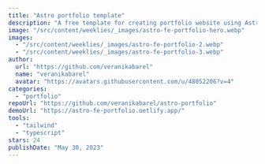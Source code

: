 ```yaml
---
title: "Astro portfolio template"
description: "A free template for creating portfolio website using Astro 2.0 and Tailwind CSS."
image: "/src/content/weeklies/_images/astro-fe-portfolio-hero.webp"
images:
  - "/src/content/weeklies/_images/astro-fe-portfolio-2.webp"
  - "/src/content/weeklies/_images/astro-fe-portfolio-3.webp"
author:
  url: "https://github.com/veranikabarel"
  name: "veranikabarel"
  avatar: "https://avatars.githubusercontent.com/u/48052206?v=4"
categories:
  - "portfolio"
repoUrl: "https://github.com/veranikabarel/astro-portfolio"
demoUrl: "https://astro-fe-portfolio.netlify.app/"
tools:
  - "tailwind"
  - "typescript"
stars: 24
publishDate: "May 30, 2023"
---
```

